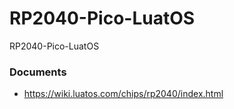 # RP2040-Pico-LuatOS
RP2040-Pico-LuatOS

### Documents
* https://wiki.luatos.com/chips/rp2040/index.html
